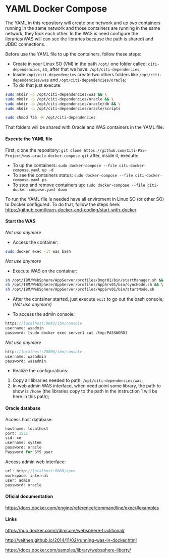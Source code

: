 # YAML Docker Compose
The YAML in this repository will create one network and up two containers running in the same network and those containers are running in the same network, they look each other. In the WAS is need configure the libraries(WAS will can see the libraries because the path is shared) and JDBC connections.

Before use the YAML file to up the containers, follow these steps:
* Create in your Linux SO (VM) in the path `/opt/` one folder called: `citi-dependencies`, so, after that we have: `/opt/citi-dependencies`;
* Inside `/opt/citi-dependencies` create two others folders like `/opt/citi-dependencies/was` and `/opt/citi-dependencies/oracle`;
* To do that just execute: 
```sh
sudo mkdir -p /opt/citi-dependencies/was && \
sudo mkdir -p /opt/citi-dependencies/oracle && \
sudo mkdir -p /opt/citi-dependencies/oracle/db && \
sudo mkdir -p /opt/citi-dependencies/oracle/scripts

sudo chmod 755 -R /opt/citi-dependencies
```

That folders will be shared with Oracle and WAS containers in the YAML file.

#### Execute the YAML file
First, clone the repository: `git clone https://github.com/Citi-PSS-Project/was-oracle-docker-compose.git` after, inside it, execute: 
* To up the containers: `sudo docker-compose --file citi-docker-compose.yaml up -d`
* To see the containers status: `sudo docker-compose --file citi-docker-compose.yaml ps`
* To stop and remove containers up: `sudo docker-compose --file citi-docker-compose.yaml down`

To run the YAML file is needed have all enviroment in Linux SO (or other SO) to Docker configured. To do that, follow the steps here: https://github.com/learn-docker-and-coding/start-with-docker

#### Start the WAS

*Not use anymore*
* Access the container:
```sh
sudo docker exec -it was bash
```
*Not use anymore*
* Execute WAS on the container:
```sh
sh /opt/IBM/WebSphere/AppServer/profiles/Dmgr01/bin/startManager.sh && \
sh /opt/IBM/WebSphere/AppServer/profiles/AppSrv01/bin/syncNode.sh && \ 
sh /opt/IBM/WebSphere/AppServer/profiles/AppSrv01/bin/startNode.sh
```
* After the container started, just execute `exit` to go out the bash console; (*Not use anymore*)

* To access the admin console:
```js
https://localhost:9043/ibm/console
username: wsadmin
password: [sudo docker exec server1 cat /tmp/PASSWORD]
```
*Not use anymore*
```js
http://localhost:28000/ibm/console
username: wasadmin
password: wasadmin
```

* Realize the configurations: 
1. Copy all libraries needed to path: `/opt/citi-dependencies/was`;
2. In web admin WAS interface, when need point some library, the path to show is `/home` (the libraries copy to the path in the instruction 1 will be here in this path);

#### Oracle database
Access host database:
```js
hostname: localhost
port: 1521
sid: xe
username: system
password: oracle
Password for SYS user
```

Access admin web interface:
```js
url: http://localhost:8080/apex
workspace: internal
user: admin
password: oracle
```

#### Oficial documentation
https://docs.docker.com/engine/reference/commandline/exec/#examples

#### Links
https://hub.docker.com/r/ibmcom/websphere-traditional/

http://veithen.github.io/2014/11/02/running-was-in-docker.html

https://docs.docker.com/samples/library/websphere-liberty/
